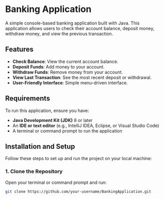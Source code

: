 # Banking Application

A simple console-based banking application built with Java. This application allows users to check their account balance, deposit money, withdraw money, and view the previous transaction.

## Features

- **Check Balance**: View the current account balance.
- **Deposit Funds**: Add money to your account.
- **Withdraw Funds**: Remove money from your account.
- **View Last Transaction**: See the most recent deposit or withdrawal.
- **User-Friendly Interface**: Simple menu-driven interface.

## Requirements

To run this application, ensure you have:

- **Java Development Kit (JDK)** 8 or later
- An **IDE or text editor** (e.g., IntelliJ IDEA, Eclipse, or Visual Studio Code)
- A terminal or command prompt to run the application

## Installation and Setup

Follow these steps to set up and run the project on your local machine:

### 1. Clone the Repository

Open your terminal or command prompt and run:

```bash
git clone https://github.com/your-username/BankingApplication.git
